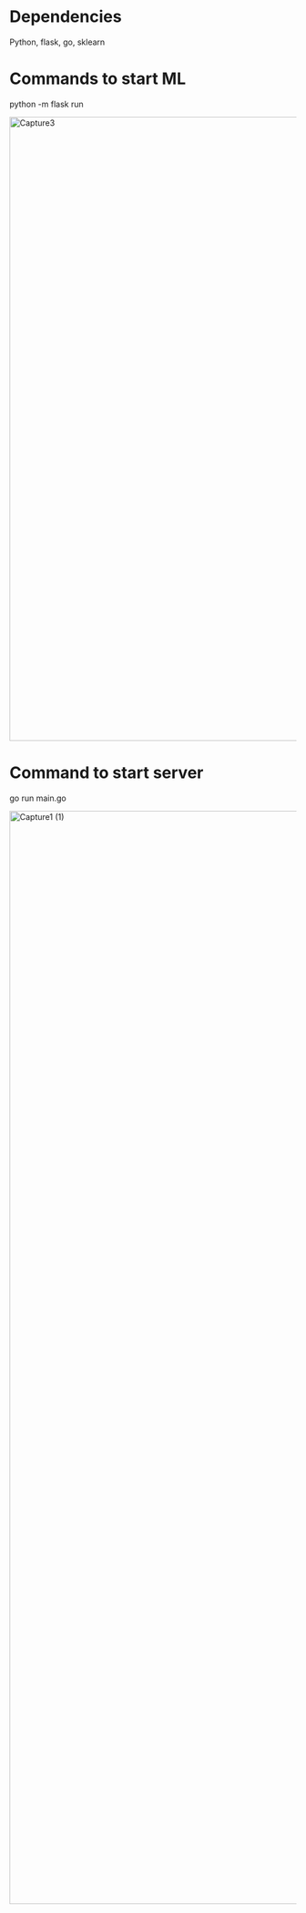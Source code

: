 
# Dependencies
Python, flask, go, sklearn
# Commands to start ML 
python -m flask run

  <img width="1096" alt="Capture3" src="https://user-images.githubusercontent.com/43826749/167985665-23d5b2b8-35e4-429c-9950-562b8d07c32d.PNG">
  
# Command to start server
go run main.go

  <img width="1920" alt="Capture1 (1)" src="https://user-images.githubusercontent.com/43826749/167985656-f8cff14d-2f7d-4594-91de-f1c1689036ff.PNG">
